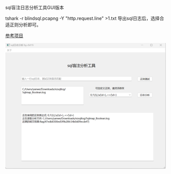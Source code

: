 sql盲注日志分析工具GUI版本

tshark -r blindsql.pcapng   -Y  "http.request.line" >1.txt
导出sql日志后，选择合适正则分析即可。

[参考项目](https://github.com/sqlsec/Sqlmap_Plaintext)

![demo](./demo.png)
